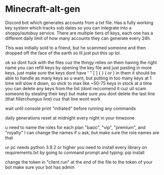 # Minecraft-alt-gen

Discord bot which generates accounts from a txt file. Has a fully working key system which tracks sub dates so you can integrate into a shoppy/autobuy service. There are multiple tiers of keys, each one has a different daily limit of how many accounts they can generate every 24h.

This was initially sold to a friend, but he scammed someone and then dropped off the face of the earth so Ill just put this up lol.

ok so dont fuck with the files cuz the thingy relies on them having the right name
you can refill keys by opening the key file and just pasting in more keys, just make sure the keys dont have ' " [ ] { } ( or ) in them
it should be able to handle as many keys as u want, but putting in too many keys at 1 time will slow it down, so stick to max like ~50-75 keys in stock at a time
you can delete any keys from the list (dont reccomend it cuz ull scam someone by stealing their key) but make sure you dont delete the last line (that fillerchungus line) cuz that line wont work



wait until console print "initiated" before running any commands

daily generations reset at midnight every night in your timezone

u need to name the roles for each plan "basic", "vip", "premium", and "royalty"
I can change the names if u ask, but make sure the role names are that

ur pc needs python 3.9.2 or higher
you need to install every library on requirements.txt by going to command prompt and typing: pip install <requirement>


change the token in "client.run" at the end of the file to the token of your bot
make sure your bot has admin

